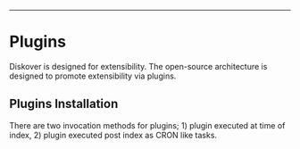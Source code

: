 ___
# <a id="plugins"></a>Plugins

Diskover is designed for extensibility. The open-source architecture is designed to promote extensibility via plugins.

## Plugins Installation

There are two invocation methods for plugins; 1) plugin executed at time of index, 2) plugin executed post index as CRON like tasks.
